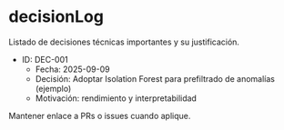 # decisionLog

Listado de decisiones técnicas importantes y su justificación.

- ID: DEC-001
  - Fecha: 2025-09-09
  - Decisión: Adoptar Isolation Forest para prefiltrado de anomalías (ejemplo)
  - Motivación: rendimiento y interpretabilidad

Mantener enlace a PRs o issues cuando aplique.
